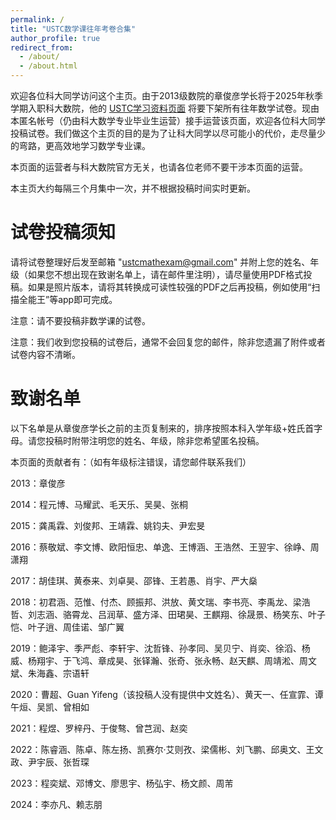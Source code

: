 ```yaml
---
permalink: /
title: "USTC数学课往年考卷合集"
author_profile: true
redirect_from: 
  - /about/
  - /about.html
---
```


欢迎各位科大同学访问这个主页。由于2013级数院的章俊彦学长将于2025年秋季学期入职科大数院，他的 [USTC学习资料页面](https://www.zhangjy9610.me/USTCdata.html) 将要下架所有往年数学试卷。现由本匿名帐号（仍由科大数学专业毕业生运营）接手运营该页面，欢迎各位科大同学投稿试卷。我们做这个主页的目的是为了让科大同学以尽可能小的代价，走尽量少的弯路，更高效地学习数学专业课。

本页面的运营者与科大数院官方无关，也请各位老师不要干涉本页面的运营。

本主页大约每隔三个月集中一次，并不根据投稿时间实时更新。

试卷投稿须知
======
请将试卷整理好后发至邮箱 "ustcmathexam@gmail.com" 并附上您的姓名、年级（如果您不想出现在致谢名单上，请在邮件里注明），请尽量使用PDF格式投稿。如果是照片版本，请将其转换成可读性较强的PDF之后再投稿，例如使用“扫描全能王”等app即可完成。

注意：请不要投稿非数学课的试卷。

注意：我们收到您投稿的试卷后，通常不会回复您的邮件，除非您遗漏了附件或者试卷内容不清晰。

致谢名单
======
以下名单是从章俊彦学长之前的主页复制来的，排序按照本科入学年级+姓氏首字母。请您投稿时附带注明您的姓名、年级，除非您希望匿名投稿。

本页面的贡献者有：（如有年级标注错误，请您邮件联系我们）

2013：章俊彦

2014：程元博、马耀武、毛天乐、吴昊、张桐

2015：龚禹霖、刘俊邦、王靖霖、姚钧夫、尹宏旻

2016：蔡敬斌、李文博、欧阳恒忠、单逸、王博涵、王浩然、王翌宇、徐峥、周潇翔

2017：胡佳琪、黄泰来、刘卓昊、邵锋、王若愚、肖宇、严大燊

2018：初君涵、范惟、付杰、顾振邦、洪放、黄文瑞、李书亮、李禹龙、梁浩哲、刘志涵、骆霄龙、吕润草、盛方泽、田珺昊、王麒翔、徐晟景、杨笑东、叶子恺、叶子逍、周佳诺、邹广翼

2019：鲍泽宇、季严彪、李轩宇、沈哲锋、孙孝同、吴贝宁、肖奕、徐滔、杨威、杨翔宇、于飞鸿、章成昊、张铎瀚、张奇、张永畅、赵天麒、周靖淞、周文斌、朱海鑫、宗语轩

2020：曹超、Guan Yifeng（该投稿人没有提供中文姓名）、黄天一、任宣霏、谭午烜、吴凯、曾相如

2021：程煜、罗梓丹、于俊骜、曾芑润、赵奕

2022：陈睿涵、陈卓、陈左扬、凯赛尔·艾则孜、梁儒彬、刘飞鹏、邱奥文、王文政、尹宇辰、张哲琛

2023：程奕斌、邓博文、廖思宇、杨弘宇、杨文颜、周芾

2024：李亦凡、赖志朋
